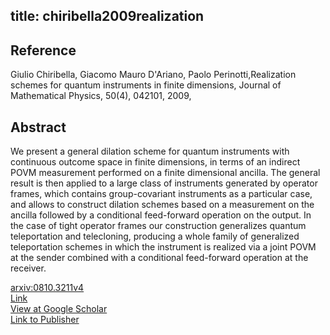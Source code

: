 title: chiribella2009realization
---


## Reference

Giulio Chiribella, Giacomo Mauro D'Ariano, Paolo Perinotti,Realization schemes for quantum instruments in finite dimensions, Journal of Mathematical Physics, 50(4), 042101, 2009,

## Abstract 
  We present a general dilation scheme for quantum instruments with continuous
outcome space in finite dimensions, in terms of an indirect POVM measurement
performed on a finite dimensional ancilla. The general result is then applied
to a large class of instruments generated by operator frames, which contains
group-covariant instruments as a particular case, and allows to construct
dilation schemes based on a measurement on the ancilla followed by a
conditional feed-forward operation on the output. In the case of tight operator
frames our construction generalizes quantum teleportation and telecloning,
producing a whole family of generalized teleportation schemes in which the
instrument is realized via a joint POVM at the sender combined with a
conditional feed-forward operation at the receiver.

    

[arxiv:0810.3211v4](https://arxiv.org/abs/0810.3211v4)    
[Link](https://wordpress.qubit.it/wp-content/uploads/publications-dariano/0810.3211.pdf)    
[View at Google Scholar](https://scholar.google.com/scholar_lookup?arxiv_id=0810.3211)    
[Link to Publisher](https://aip.scitation.org/doi/abs/10.1063/1.3105923)    
